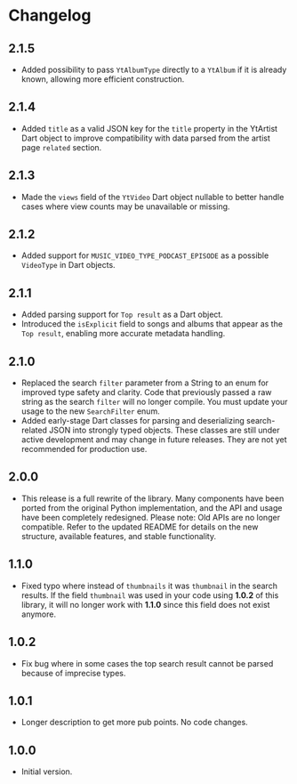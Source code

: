 # Changelog

## 2.1.5

- Added possibility to pass `YtAlbumType` directly to a `YtAlbum` if it is already known, allowing more efficient construction.

## 2.1.4

- Added `title` as a valid JSON key for the `title` property in the YtArtist Dart object to improve compatibility with data parsed from the artist page `related` section.

## 2.1.3

- Made the `views` field of the `YtVideo` Dart object nullable to better handle cases where view counts may be unavailable or missing.

## 2.1.2

- Added support for `MUSIC_VIDEO_TYPE_PODCAST_EPISODE` as a possible `VideoType` in Dart objects.

## 2.1.1

- Added parsing support for `Top result` as a Dart object.
- Introduced the `isExplicit` field to songs and albums that appear as the `Top result`, enabling more accurate metadata handling.

## 2.1.0

- Replaced the search `filter` parameter from a String to an enum for improved type safety and clarity. Code that previously passed a raw string as the search `filter` will no longer compile. You must update your usage to the new `SearchFilter` enum.
- Added early-stage Dart classes for parsing and deserializing search-related JSON into strongly typed objects. These classes are still under active development and may change in future releases. They are not yet recommended for production use.

## 2.0.0

- This release is a full rewrite of the library. Many components have been ported from the original Python implementation, and the API and usage have been completely redesigned. Please note: Old APIs are no longer compatible. Refer to the updated README for details on the new structure, available features, and stable functionality.

## 1.1.0

- Fixed typo where instead of `thumbnails` it was `thumbnail` in the search results. If the field `thumbnail` was used in your code using **1.0.2** of this library, it will no longer work with **1.1.0** since this field does not exist anymore.

## 1.0.2

- Fix bug where in some cases the top search result cannot be parsed because of imprecise types.

## 1.0.1

- Longer description to get more pub points. No code changes.

## 1.0.0

- Initial version.
